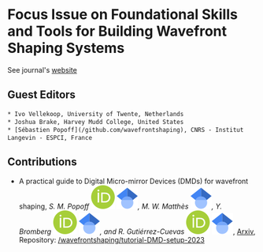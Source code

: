 # Focus Issue on Foundational Skills and Tools for Building Wavefront Shaping Systems

See journal's [website](https://iopscience.iop.org/collections/jpphoton-230427-213)

## Guest Editors

    * Ivo Vellekoop, University of Twente, Netherlands
    * Joshua Brake, Harvey Mudd College, United States
    * [Sébastien Popoff](/github.com/wavefrontshaping), CNRS - Institut Langevin - ESPCI, France 

## Contributions

* A practical guide to Digital Micro-mirror Devices (DMDs) for wavefront shaping,
*S. M. Popoff [![](./ressources/logos//orcid.svg)](https://orcid.org/0000-0002-7199-9814) [![](./ressources/logos/gscholar.svg)](https://scholar.google.com/citations?user=2OuzjokAAAAJ), M. W. Matthès [![](./ressources/logos/gscholar.svg)](https://scholar.google.com/citations?user=daSSCjUAAAAJ), Y. Bromberg [![](./ressources/logos//orcid.svg)](https://orcid.org/0000-0003-2565-7394) [![](./ressources/logos/gscholar.svg)](https://scholar.google.com/citations?user=S5znnzoAAAAJ), and R. Gutiérrez-Cuevas [![](./ressources/logos/orcid.svg)](https://orcid.org/0000-0002-3451-6684) [![](./ressources/logos/gscholar.svg)](https://scholar.google.com/citations?user=7BSmVYkAAAAJ)*,
[Arxiv](https://arxiv.org/abs/2312.01352),
Repository: [/wavefrontshaping/tutorial-DMD-setup-2023](github.com/wavefrontshaping/tutorial-DMD-setup-2023)
